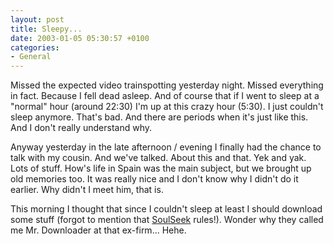 ```yaml
---
layout: post
title: Sleepy...
date: 2003-01-05 05:30:57 +0100
categories:
- General
---
```

Missed the expected video trainspotting yesterday night. Missed everything in fact. Because I fell dead asleep. And of course that if I went to sleep at a "normal" hour (around 22:30) I'm up at this crazy hour (5:30). I just couldn't sleep anymore. That's bad. And there are periods when it's just like this. And I don't really understand why.

Anyway yesterday in the late afternoon / evening I finally had the chance to talk with my cousin. And we've talked. About this and that. Yek and yak. Lots of stuff. How's life in Spain was the main subject, but we brought up old memories too. It was really nice and I don't know why I didn't do it earlier. Why didn't I meet him, that is.

This morning I thought that since I couldn't sleep at least I should download some stuff (forgot to mention that <a href="http://www.slsk.org" title="The best P2P client for electronica heads!">SoulSeek</a> rules!). Wonder why they called me Mr. Downloader at that ex-firm... Hehe.

